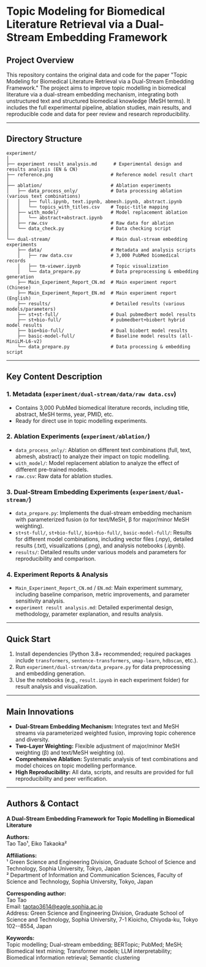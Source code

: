 # Topic Modeling for Biomedical Literature Retrieval via a Dual-Stream Embedding Framework

## Project Overview

This repository contains the original data and code for the paper "Topic Modeling for Biomedical Literature Retrieval via a Dual-Stream Embedding Framework." The project aims to improve topic modelling in biomedical literature via a dual-stream embedding mechanism, integrating both unstructured text and structured biomedical knowledge (MeSH terms). It includes the full experimental pipeline, ablation studies, main results, and reproducible code and data for peer review and research reproducibility.

---

## Directory Structure

```
experiment/
│
├── experiment result analysis.md      # Experimental design and results analysis (EN & CN)
├── reference.png                     # Reference model result chart
│
├── ablation/                         # Ablation experiments
│   ├── data_process_only/            # Data processing ablation (various text combinations)
│   │   ├── full.ipynb, text.ipynb, abmesh.ipynb, abstract.ipynb
│   │   └── topics_with_titles.csv    # Topic-title mapping
│   ├── with_model/                   # Model replacement ablation
│   │   └── abstract+abstract.ipynb
│   ├── raw.csv                       # Raw data for ablation
│   └── data_check.py                 # Data checking script
│
└── dual-stream/                      # Main dual-stream embedding experiments
    ├── data/                         # Metadata and analysis scripts
    │   ├── raw data.csv              # 3,000 PubMed biomedical records
    │   ├── tm-viewer.ipynb           # Topic visualization
    │   └── data_prepare.py           # Data preprocessing & embedding generation
    ├── Main_Experiment_Report_CN.md  # Main experiment report (Chinese)
    ├── Main_Experiment_Report_EN.md  # Main experiment report (English)
    ├── results/                      # Detailed results (various models/parameters)
    ├── st+st-full/                   # Dual pubmedbert model results
    ├── st+bio-full/                  # pubmedbert+biobert hybrid model results
    ├── bio+bio-full/                 # Dual biobert model results
    ├── basic-model-full/             # Baseline model results (all-MiniLM-L6-v2)
    └── data_prepare.py               # Data processing & embedding script
```

---

## Key Content Description

### 1. Metadata (`experiment/dual-stream/data/raw data.csv`)
- Contains 3,000 PubMed biomedical literature records, including title, abstract, MeSH terms, year, PMID, etc.
- Ready for direct use in topic modelling experiments.

### 2. Ablation Experiments (`experiment/ablation/`)
- `data_process_only/`: Ablation on different text combinations (full, text, abmesh, abstract) to analyze their impact on topic modelling.
- `with_model/`: Model replacement ablation to analyze the effect of different pre-trained models.
- `raw.csv`: Raw data for ablation studies.

### 3. Dual-Stream Embedding Experiments (`experiment/dual-stream/`)
- `data_prepare.py`: Implements the dual-stream embedding mechanism with parameterized fusion (α for text/MeSH, β for major/minor MeSH weighting).
- `st+st-full/`, `st+bio-full/`, `bio+bio-full/`, `basic-model-full/`: Results for different model combinations, including vector files (.npy), detailed results (.txt), visualizations (.png), and analysis notebooks (.ipynb).
- `results/`: Detailed results under various models and parameters for reproducibility and comparison.

### 4. Experiment Reports & Analysis
- `Main_Experiment_Report_CN.md` / `EN.md`: Main experiment summary, including baseline comparison, metric improvements, and parameter sensitivity analysis.
- `experiment result analysis.md`: Detailed experimental design, methodology, parameter explanation, and results analysis.

---

## Quick Start

1. Install dependencies (Python 3.8+ recommended; required packages include `transformers`, `sentence-transformers`, `umap-learn`, `hdbscan`, etc.).
2. Run `experiment/dual-stream/data_prepare.py` for data preprocessing and embedding generation.
3. Use the notebooks (e.g., `result.ipynb` in each experiment folder) for result analysis and visualization.

---

## Main Innovations

- **Dual-Stream Embedding Mechanism:** Integrates text and MeSH streams via parameterized weighted fusion, improving topic coherence and diversity.
- **Two-Layer Weighting:** Flexible adjustment of major/minor MeSH weighting (β) and text/MeSH weighting (α).
- **Comprehensive Ablation:** Systematic analysis of text combinations and model choices on topic modelling performance.
- **High Reproducibility:** All data, scripts, and results are provided for full reproducibility and peer verification.

---

## Authors & Contact

**A Dual-Stream Embedding Framework for Topic Modelling in Biomedical Literature**

**Authors:**  
Tao Tao¹, Eiko Takaoka²

**Affiliations:**  
¹ Green Science and Engineering Division, Graduate School of Science and Technology, Sophia University, Tokyo, Japan  
² Department of Information and Communication Sciences, Faculty of Science and Technology, Sophia University, Tokyo, Japan

**Corresponding author:**  
Tao Tao  
Email: taotao3614@eagle.sophia.ac.jp  
Address: Green Science and Engineering Division, Graduate School of Science and Technology, Sophia University, 7-1 Kioicho, Chiyoda-ku, Tokyo 102--8554, Japan

**Keywords:**  
Topic modelling; Dual-stream embedding; BERTopic; PubMed; MeSH; Biomedical text mining; Transformer models; LLM interpretability; Biomedical information retrieval; Semantic clustering
